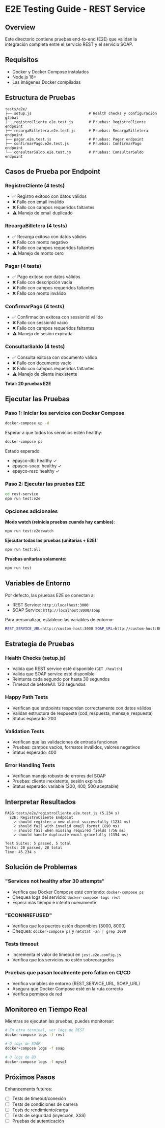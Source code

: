 # E2E Testing Guide - REST Service

## Overview

Este directorio contiene pruebas end-to-end (E2E) que validan la integración completa entre el servicio REST y el servicio SOAP.

## Requisitos

- Docker y Docker Compose instalados
- Node.js 18+
- Las imágenes Docker compiladas

## Estructura de Pruebas

```
tests/e2e/
├── setup.js                          # Health checks y configuración global
├── registroCliente.e2e.test.js       # Pruebas: RegistroCliente endpoint
├── recargaBilletera.e2e.test.js      # Pruebas: RecargaBilletera endpoint
├── pagar.e2e.test.js                 # Pruebas: Pagar endpoint
├── confirmarPago.e2e.test.js         # Pruebas: ConfirmarPago endpoint
└── consultarSaldo.e2e.test.js        # Pruebas: ConsultarSaldo endpoint
```

## Casos de Prueba por Endpoint

### RegistroCliente (4 tests)
- ✅ Registro exitoso con datos válidos
- ❌ Fallo con email inválido
- ❌ Fallo con campos requeridos faltantes
- ⚠️ Manejo de email duplicado

### RecargaBilletera (4 tests)
- ✅ Recarga exitosa con datos válidos
- ❌ Fallo con monto negativo
- ❌ Fallo con campos requeridos faltantes
- ⚠️ Manejo de monto cero

### Pagar (4 tests)
- ✅ Pago exitoso con datos válidos
- ❌ Fallo con descripción vacía
- ❌ Fallo con campos requeridos faltantes
- ❌ Fallo con monto inválido

### ConfirmarPago (4 tests)
- ✅ Confirmación exitosa con sessionId válido
- ❌ Fallo con sessionId vacío
- ❌ Fallo con campos requeridos faltantes
- ⚠️ Manejo de sesión expirada

### ConsultarSaldo (4 tests)
- ✅ Consulta exitosa con documento válido
- ❌ Fallo con documento vacío
- ❌ Fallo con campos requeridos faltantes
- ⚠️ Manejo de cliente inexistente

**Total: 20 pruebas E2E**

## Ejecutar las Pruebas

### Paso 1: Iniciar los servicios con Docker Compose

```bash
docker-compose up -d
```

Esperar a que todos los servicios estén healthy:
```bash
docker-compose ps
```

Estado esperado:
- epayco-db: healthy ✓
- epayco-soap: healthy ✓
- epayco-rest: healthy ✓

### Paso 2: Ejecutar las pruebas E2E

```bash
cd rest-service
npm run test:e2e
```

### Opciones adicionales

**Modo watch (reinicia pruebas cuando hay cambios):**
```bash
npm run test:e2e:watch
```

**Ejecutar todas las pruebas (unitarias + E2E):**
```bash
npm run test:all
```

**Pruebas unitarias solamente:**
```bash
npm run test
```

## Variables de Entorno

Por defecto, las pruebas E2E se conectan a:
- REST Service: `http://localhost:3000`
- SOAP Service: `http://localhost:8000/soap`

Para personalizar, establece las variables de entorno:

```bash
REST_SERVICE_URL=http://custom-host:3000 SOAP_URL=http://custom-host:8000/soap npm run test:e2e
```

## Estrategia de Pruebas

### Health Checks (setup.js)
- Valida que REST service esté disponible (`GET /health`)
- Valida que SOAP service esté disponible
- Reintenta cada segundo por hasta 30 segundos
- Timeout de beforeAll: 120 segundos

### Happy Path Tests
- Verifican que endpoints respondan correctamente con datos válidos
- Validan estructura de respuesta (cod_respuesta, mensaje_respuesta)
- Status esperado: 200

### Validation Tests
- Verifican que las validaciones de entrada funcionan
- Pruebas: campos vacíos, formatos inválidos, valores negativos
- Status esperado: 400

### Error Handling Tests
- Verifican manejo robusto de errores del SOAP
- Pruebas: cliente inexistente, sesión expirada
- Status esperado: variable (200, 400, 500 aceptable)

## Interpretar Resultados

```
PASS tests/e2e/registroCliente.e2e.test.js (5.234 s)
  E2E: RegistroCliente Endpoint
    ✓ should register a new client successfully (1234 ms)
    ✓ should fail with invalid email format (890 ms)
    ✓ should fail when missing required fields (756 ms)
    ✓ should handle duplicate email gracefully (1354 ms)

Test Suites: 5 passed, 5 total
Tests: 20 passed, 20 total
Time: 45.234 s
```

## Solución de Problemas

### "Services not healthy after 30 attempts"
- Verifica que Docker Compose esté corriendo: `docker-compose ps`
- Chequea logs del servicio: `docker-compose logs rest`
- Espera más tiempo e intenta nuevamente

### "ECONNREFUSED"
- Verifica que los puertos estén disponibles (3000, 8000)
- Chequea: `docker-compose ps` y `netstat -an | grep 3000`

### Tests timeout
- Incrementa el valor de timeout en `jest.e2e.config.js`
- Verifica que los servicios no estén sobrecargados

### Pruebas que pasan localmente pero fallan en CI/CD
- Verifica variables de entorno (REST_SERVICE_URL, SOAP_URL)
- Asegura que Docker Compose esté en la ruta correcta
- Verifica permisos de red

## Monitoreo en Tiempo Real

Mientras se ejecutan las pruebas, puedes monitorear:

```bash
# En otra terminal, ver logs de REST
docker-compose logs -f rest

# O logs de SOAP
docker-compose logs -f soap

# O logs de BD
docker-compose logs -f mysql
```

## Próximos Pasos

Enhancements futuros:
- [ ] Tests de timeout/conexión
- [ ] Tests de condiciones de carrera
- [ ] Tests de rendimiento/carga
- [ ] Tests de seguridad (inyección, XSS)
- [ ] Pruebas de autenticación
